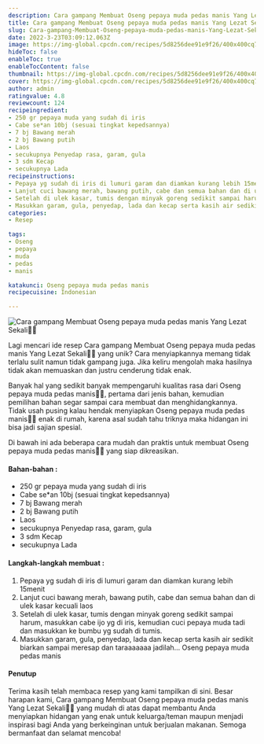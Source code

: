 ```yaml
---
description: Cara gampang Membuat Oseng pepaya muda pedas manis Yang Lezat Sekali"
title: Cara gampang Membuat Oseng pepaya muda pedas manis Yang Lezat Sekali
slug: Cara-gampang-Membuat-Oseng-pepaya-muda-pedas-manis-Yang-Lezat-Sekali
date: 2022-3-23T03:09:12.063Z
image: https://img-global.cpcdn.com/recipes/5d8256dee91e9f26/400x400cq70/photo.jpg
hideToc: false
enableToc: true
enableTocContent: false
thumbnail: https://img-global.cpcdn.com/recipes/5d8256dee91e9f26/400x400cq70/photo.jpg
cover: https://img-global.cpcdn.com/recipes/5d8256dee91e9f26/400x400cq70/photo.jpg
author: admin
ratingvalue: 4.8
reviewcount: 124
recipeingredient:
- 250 gr pepaya muda yang sudah di iris
- Cabe se*an 10bj (sesuai tingkat kepedsannya)
- 7 bj Bawang merah
- 2 bj Bawang putih
- Laos
- secukupnya Penyedap rasa, garam, gula
- 3 sdm Kecap
- secukupnya Lada
recipeinstructions:
- Pepaya yg sudah di iris di lumuri garam dan diamkan kurang lebih 15menit
- Lanjut cuci bawang merah, bawang putih, cabe dan semua bahan dan di ulek kasar kecuali laos
- Setelah di ulek kasar, tumis dengan minyak goreng sedikit sampai harum, masukkan cabe ijo yg di iris, kemudian cuci pepaya muda tadi dan masukkan ke bumbu yg sudah di tumis.
- Masukkan garam, gula, penyedap, lada dan kecap serta kasih air sedikit biarkan sampai meresap dan taraaaaaaa jadilah... Oseng pepaya muda pedas manis
categories:
- Resep

tags:
- Oseng
- pepaya
- muda
- pedas
- manis

katakunci: Oseng pepaya muda pedas manis
recipecuisine: Indonesian

---
```


![Cara gampang Membuat Oseng pepaya muda pedas manis Yang Lezat Sekali👩‍🍳](https://img-global.cpcdn.com/recipes/5d8256dee91e9f26/400x400cq70/photo.jpg)

Lagi mencari ide resep Cara gampang Membuat Oseng pepaya muda pedas manis Yang Lezat Sekali👩‍🍳 yang unik? Cara menyiapkannya memang tidak terlalu sulit namun tidak gampang juga. Jika keliru mengolah maka hasilnya tidak akan memuaskan dan justru cenderung tidak enak.

Banyak hal yang sedikit banyak mempengaruhi kualitas rasa dari Oseng pepaya muda pedas manis👩‍🍳, pertama dari jenis bahan, kemudian pemilihan bahan segar sampai cara membuat dan menghidangkannya. Tidak usah pusing kalau hendak menyiapkan Oseng pepaya muda pedas manis👩‍🍳 enak di rumah, karena asal sudah tahu triknya maka hidangan ini bisa jadi sajian spesial.

Di bawah ini ada beberapa cara mudah dan praktis untuk membuat Oseng pepaya muda pedas manis👩‍🍳 yang siap dikreasikan.

<!--inarticleads1-->

#### Bahan-bahan :

- 250 gr pepaya muda yang sudah di iris
- Cabe se*an 10bj (sesuai tingkat kepedsannya)
- 7 bj Bawang merah
- 2 bj Bawang putih
- Laos
- secukupnya Penyedap rasa, garam, gula
- 3 sdm Kecap
- secukupnya Lada

<!--inarticleads2-->

#### Langkah-langkah membuat :

1. Pepaya yg sudah di iris di lumuri garam dan diamkan kurang lebih 15menit
1. Lanjut cuci bawang merah, bawang putih, cabe dan semua bahan dan di ulek kasar kecuali laos
1. Setelah di ulek kasar, tumis dengan minyak goreng sedikit sampai harum, masukkan cabe ijo yg di iris, kemudian cuci pepaya muda tadi dan masukkan ke bumbu yg sudah di tumis.
1. Masukkan garam, gula, penyedap, lada dan kecap serta kasih air sedikit biarkan sampai meresap dan taraaaaaaa jadilah... Oseng pepaya muda pedas manis

#### Penutup

Terima kasih telah membaca resep yang kami tampilkan di sini. Besar harapan kami, Cara gampang Membuat Oseng pepaya muda pedas manis Yang Lezat Sekali👩‍🍳 yang mudah di atas dapat membantu Anda menyiapkan hidangan yang enak untuk keluarga/teman maupun menjadi inspirasi bagi Anda yang berkeinginan untuk berjualan makanan. Semoga bermanfaat dan selamat mencoba!